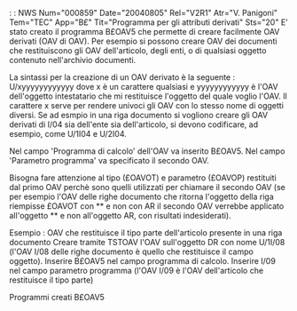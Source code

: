  :  : NWS Num="000859" Date="20040805" Rel="V2R1" Atr="V. Panigoni" Tem="TEC" App="B£" Tit="Programma per gli attributi derivati" Sts="20"
E' stato creato il programma B£OAV5 che permette di creare facilmente OAV derivati (OAV di OAV).
Per esempio si possono creare OAV dei documenti che restituiscono gli OAV dell'articolo, degli enti,
o di qualsiasi oggetto contenuto nell'archivio documenti.

La sintassi per la creazione di un OAV derivato è la seguente : 
U/xyyyyyyyyyyyy
dove x è un carattere qualsiasi e yyyyyyyyyyyy è l'OAV dell'oggetto intestatario che mi restituisce
l'oggetto del quale voglio l'OAV.
Il carattere x serve per rendere univoci gli OAV con lo stesso nome di oggetti diversi. Se ad esmpio
in una riga documento si vogliono creare gli OAV derivati di I/04 sia dell'ente sia dell'articolo,
si devono codificare, ad esempio, come U/1I04 e U/2I04.

Nel campo 'Programma di calcolo' dell'OAV va inserito B£OAV5.
Nel campo 'Parametro programma' va specificato il secondo OAV.

Bisogna fare attenzione al tipo (£OAVOT) e parametro (£OAVOP) restituiti dal primo OAV perchè sono
quelli utilizzati per chiamare il secondo OAV (se per esempio l'OAV delle righe documento che ritorna l'oggetto della riga riempisse £OAVOT con ** e non con AR il secondo OAV verrebbe applicato
all'oggetto ** e non all'oggetto AR, con risultati indesiderati).

Esempio : 
OAV che restituisce il tipo parte dell'articolo presente in una riga documento Creare tramite TSTOAV l'OAV sull'oggetto DR con nome U/1I/08 (l'OAV I/08 delle righe documento è quello che restituisce il campo oggetto).
Inserire B£OAV5 nel campo programma di calcolo.
Inserire I/09 nel campo parametro programma (l'OAV I/09 è l'OAV dell'articolo che restituisce il tipo parte)

Programmi creati
B£OAV5
